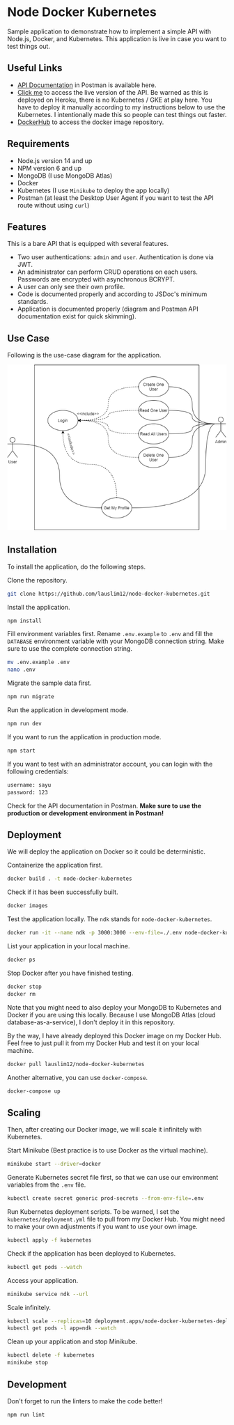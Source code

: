 # Node Docker Kubernetes

Sample application to demonstrate how to implement a simple API with Node.js, Docker, and Kubernetes. This application is live in case you want to test things out.

## Useful Links

- [API Documentation](https://documenter.getpostman.com/view/15712851/TzRSfSqD) in Postman is available here.
- [Click me](https://ndk-api.herokuapp.com/) to access the live version of the API. Be warned as this is deployed on Heroku, there is no Kubernetes / GKE at play here. You have to deploy it manually according to my instructions below to use the Kubernetes. I intentionally made this so people can test things out faster.
- [DockerHub](https://hub.docker.com/r/lauslim12/node-docker-kubernetes) to access the docker image repository.

## Requirements

- Node.js version 14 and up
- NPM version 6 and up
- MongoDB (I use MongoDB Atlas)
- Docker
- Kubernetes (I use `Minikube` to deploy the app locally)
- Postman (at least the Desktop User Agent if you want to test the API route without using `curl`)

## Features

This is a bare API that is equipped with several features.

- Two user authentications: `admin` and `user`. Authentication is done via JWT.
- An administrator can perform CRUD operations on each users. Passwords are encrypted with asynchronous BCRYPT.
- A user can only see their own profile.
- Code is documented properly and according to JSDoc's minimum standards.
- Application is documented properly (diagram and Postman API documentation exist for quick skimming).

## Use Case

Following is the use-case diagram for the application.

![Use-Case Diagram](./architecture/UseCase.png)

## Installation

To install the application, do the following steps.

Clone the repository.

```bash
git clone https://github.com/lauslim12/node-docker-kubernetes.git
```

Install the application.

```bash
npm install
```

Fill environment variables first. Rename `.env.example` to `.env` and fill the `DATABASE` environment variable with your MongoDB connection string. Make sure to use the complete connection string.

```bash
mv .env.example .env
nano .env
```

Migrate the sample data first.

```bash
npm run migrate
```

Run the application in development mode.

```bash
npm run dev
```

If you want to run the application in production mode.

```bash
npm start
```

If you want to test with an administrator account, you can login with the following credentials:

```bash
username: sayu
password: 123
```

Check for the API documentation in Postman. **Make sure to use the production or development environment in Postman!**

## Deployment

We will deploy the application on Docker so it could be deterministic.

Containerize the application first.

```bash
docker build . -t node-docker-kubernetes
```

Check if it has been successfully built.

```bash
docker images
```

Test the application locally. The `ndk` stands for `node-docker-kubernetes`.

```bash
docker run -it --name ndk -p 3000:3000 --env-file=./.env node-docker-kubernetes
```

List your application in your local machine.

```bash
docker ps
```

Stop Docker after you have finished testing.

```bash
docker stop
docker rm
```

Note that you might need to also deploy your MongoDB to Kubernetes and Docker if you are using this locally. Because I use MongoDB Atlas (cloud database-as-a-service), I don't deploy it in this repository.

By the way, I have already deployed this Docker image on my Docker Hub. Feel free to just pull it from my Docker Hub and test it on your local machine.

```bash
docker pull lauslim12/node-docker-kubernetes
```

Another alternative, you can use `docker-compose`.

```bash
docker-compose up
```

## Scaling

Then, after creating our Docker image, we will scale it infinitely with Kubernetes.

Start Minikube (Best practice is to use Docker as the virtual machine).

```bash
minikube start --driver=docker
```

Generate Kubernetes secret file first, so that we can use our environment variables from the `.env` file.

```bash
kubectl create secret generic prod-secrets --from-env-file=.env
```

Run Kubernetes deployment scripts. To be warned, I set the `kubernetes/deployment.yml` file to pull from my Docker Hub. You might need to make your own adjustments if you want to use your own image.

```bash
kubectl apply -f kubernetes
```

Check if the application has been deployed to Kubernetes.

```bash
kubectl get pods --watch
```

Access your application.

```bash
minikube service ndk --url
```

Scale infinitely.

```bash
kubectl scale --replicas=10 deployment.apps/node-docker-kubernetes-deployment
kubectl get pods -l app=ndk --watch
```

Clean up your application and stop Minikube.

```bash
kubectl delete -f kubernetes
minikube stop
```

## Development

Don't forget to run the linters to make the code better!

```bash
npm run lint
```

